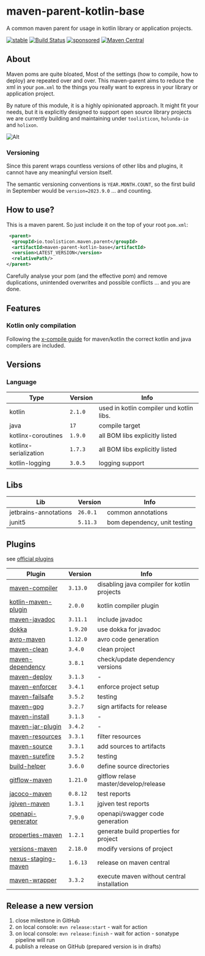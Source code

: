 # maven-parent-kotlin-base

A common maven parent for usage in kotlin library or application projects.

[![stable](https://img.shields.io/badge/lifecycle-STABLE-green.svg)](https://github.com/holisticon#open-source-lifecycle)
[![Build Status](https://github.com/toolisticon/maven-parent-kotlin-base/workflows/Development%20branches/badge.svg)](https://github.com/toolisticon/maven-parent-kotlin-base/actions)
[![sponsored](https://img.shields.io/badge/sponsoredBy-Holisticon-RED.svg)](https://holisticon.de/)
[![Maven Central](https://maven-badges.herokuapp.com/maven-central/io.toolisticon.maven.parent/maven-parent-kotlin-base/badge.svg)](https://maven-badges.herokuapp.com/maven-central/io.toolisticon.maven.parent/maven-parent-kotlin-base)

## About

Maven poms are quite bloated, Most of the settings (how to compile, how to deploy) are repeated over and over.
This maven-parent aims to reduce the xml in your `pom.xml` to the things you really want to express in your library or application project.

By nature of this module, it is a highly opinionated approach. It might fit your needs, but it is explicitly designed to support open source library
projects we are currently building and maintaining under `toolisticon`, `holunda-io` and `holixon`.

![Alt](https://repobeats.axiom.co/api/embed/e8f5fb21acc9cb5a90b05b63164ce38fbd473b48.svg "Repobeats analytics image")

### Versioning

Since this parent wraps countless versions of other libs and plugins, it cannot have any meaningful version itself.

The semantic versioning conventions is `YEAR.MONTH.COUNT`, so the first build in September would be `version=2023.9.0` ... and counting.

## How to use?

This is a maven parent. So just include it on the top of your root `pom.xml`:

```xml
 <parent>
  <groupId>io.toolisticon.maven.parent</groupId>
  <artifactId>maven-parent-kotlin-base</artifactId>
  <version>LATEST_VERSION</version>
  <relativePath/>
</parent>
```

Carefully analyse your pom (and the effective pom) and remove duplications, unintended overwrites and possible conflicts ... and you are done.

## Features

### Kotlin only compilation

Following the [x-compile guide](https://kotlinlang.org/docs/maven.html#compile-kotlin-and-java-sources) for maven/kotlin the correct kotlin and java compilers
are included.

## Versions

### Language

| Type                  | Version  | Info                                      |
|-----------------------|----------|-------------------------------------------|
| kotlin                | `2.1.0` | used in kotlin compiler und kotlin libs.  |
| java                  | `17`     | compile target                            |
| kotlinx-coroutines    | `1.9.0`  | all BOM libs explicitly listed            |
| kotlinx-serialization | `1.7.3`  | all BOM libs explicitly listed            |
| kotlin-logging        | `3.0.5`  | logging support                           |

## Libs

| Lib    | Version  | Info                                 |
|--------|----------|--------------------------------------|
| jetbrains-annotations | `26.0.1`   | common annotations  |
| junit5 | `5.11.3`   | bom dependency, unit testing       |

## Plugins

see [official plugins](https://maven.apache.org/plugins/index.html)

| Plugin                                                                                                                     | Version  | Info                                        |
|----------------------------------------------------------------------------------------------------------------------------|----------|---------------------------------------------|
| [maven-compiler](https://maven.apache.org/plugins/maven-compiler-plugin/)                                                  | `3.13.0` | disabling java compiler for kotlin projects |
| [kotlin-maven-plugin](https://kotlinlang.org/docs/maven.html)                                                              | `2.0.0`  | kotlin compiler plugin                      |
| [maven-javadoc](https://maven.apache.org/plugins/maven-javadoc-plugin/)                                                    | `3.11.1` | include javadoc                             |
| [dokka](https://kotlinlang.org/docs/dokka-maven.html#apply-dokka)                                                          | `1.9.20` | use dokka for javadoc                       |
| [avro-maven](https://avro.apache.org/docs/1.11.1/getting-started-java/)                                                    | `1.12.0` | avro code generation                        |
| [maven-clean](https://maven.apache.org/plugins/maven-clean-plugin/)                                                        | `3.4.0`  | clean project                               |
| [maven-dependency](https://maven.apache.org/plugins/maven-dependency-plugin/)                                              | `3.8.1`  | check/update dependency versions            |
| [maven-deploy](https://maven.apache.org/plugins/maven-deploy-plugin/)                                                      | `3.1.3`  | -                                           |
| [maven-enforcer](https://maven.apache.org/enforcer/maven-enforcer-plugin/)                                                 | `3.4.1`  | enforce project setup                       |
| [maven-failsafe](https://maven.apache.org/surefire/maven-failsafe-plugin/)                                                 | `3.5.2`  | testing                                     |
| [maven-gpg](https://maven.apache.org/plugins/maven-gpg-plugin/)                                                            | `3.2.7`  | sign artifacts for release                  |
| [maven-install](https://maven.apache.org/plugins/maven-install-plugin/)                                                    | `3.1.3`  | -                                           |
| [maven-jar-plugin](https://maven.apache.org/plugins/maven-jar-plugin/)                                                     | `3.4.2`  | -                                           |
| [maven-resources](https://maven.apache.org/plugins/maven-resources-plugin/)                                                | `3.3.1`  | filter resources                            |
| [maven-source](https://maven.apache.org/plugins/maven-source-plugin/)                                                       | `3.3.1`  | add sources to artifacts                    |
| [maven-surefire](https://maven.apache.org/surefire/maven-surefire-plugin/)                                                 | `3.5.2`  | testing                                     |
| [build-helper](https://www.mojohaus.org/build-helper-maven-plugin/)                                                        | `3.6.0`  | define source directories                   |
| [gitflow-maven](https://aleksandr-m.github.io/gitflow-maven-plugin/)                                                       | `1.21.0` | gitflow relase master/develop/release       |
| [jacoco-maven](https://www.eclemma.org/jacoco/trunk/doc/maven.html)                                                        | `0.8.12` | test reports                                |
| [jgiven-maven](https://jgiven.org/userguide/#_maven)                                                                       | `1.3.1`  | jgiven test reports                         |
| [openapi-generator](https://github.com/OpenAPITools/openapi-generator/tree/master/modules/openapi-generator-maven-plugin)  | `7.9.0`  | openapi/swagger code generation             |
| [properties-maven](https://www.mojohaus.org/properties-maven-plugin/)                                                      | `1.2.1`  | generate build properties for project       |
| [versions-maven](https://www.mojohaus.org/versions/versions-maven-plugin/index.html)                                       | `2.18.0` | modify versions of project                  |
| [nexus-staging-maven](https://github.com/sonatype/nexus-maven-plugins/blob/main/staging/maven-plugin/README.md)            | `1.6.13` | release on maven central                    |
| [maven-wrapper](https://maven.apache.org/wrapper/maven-wrapper-plugin/plugin-info.html)                                    | `3.3.2`  | execute maven without central installation  |

## Release a new version

1. close milestone in GitHub
1. on local console: `mvn release:start` - wait for action
1. on local console: `mvn release:finish` - wait for action - sonatype pipeline will run
1. publish a release on GitHub (prepared version is in drafts)
